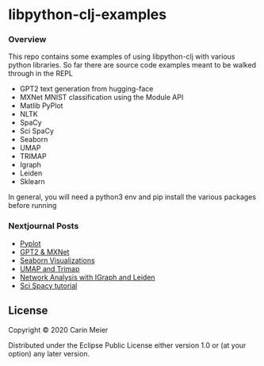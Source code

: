 # libpython-clj-examples

### Overview

This repo contains some examples of using libpython-clj with various python libraries.
So far there are source code examples meant to be walked through in the REPL

- GPT2 text generation from hugging-face
- MXNet MNIST classification using the Module API
- Matlib PyPlot
- NLTK
- SpaCy
- Sci SpaCy
- Seaborn
- UMAP
- TRIMAP
- Igraph
- Leiden
- Sklearn

In general, you will need a python3 env and pip install the various packages
before running


### Nextjournal Posts
- [Pyplot](https://nextjournal.com/kommen/parens-for-polyglot)
- [GPT2 & MXNet](https://nextjournal.com/kommen/gigasquids-libpython-clj-examples)
- [Seaborn Visualizations](https://nextjournal.com/gigasquid/parens-for-python---seaborn-visualizations)
- [UMAP and Trimap](https://nextjournal.com/gigasquid/parens-for-python---umap-trimap)
- [Network Analysis with IGraph and Leiden](https://nextjournal.com/gigasquid/parens-for-python---network-analysis-and-visualization)
- [Sci Spacy tutorial](https://nextjournal.com/gigasquid/parens-for-python---sci-spacy)

## License

Copyright © 2020 Carin Meier

Distributed under the Eclipse Public License either version 1.0 or (at
your option) any later version.
